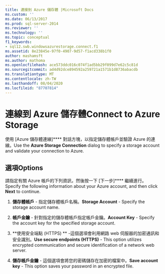 ```yaml
---
title: 連接到 Azure 儲存體 |Microsoft Docs
ms.custom: ''
ms.date: 06/13/2017
ms.prod: sql-server-2014
ms.reviewer: ''
ms.technology: ''
ms.topic: conceptual
f1_keywords:
- sql12.swb.windowsazurestorage.connect.f1
ms.assetid: 8e23845e-97f0-4907-9d57-f1acd338b1f0
author: mashamsft
ms.author: mathoma
ms.openlocfilehash: ace573ddc016c074f1ad5bb29f099d7e62c5c81d
ms.sourcegitcommit: ad4d92dce894592a259721a1571b1d8736abacdb
ms.translationtype: MT
ms.contentlocale: zh-TW
ms.lasthandoff: 08/04/2020
ms.locfileid: "87707814"
---
```

# <a name="connect-to-azure-storage"></a><span data-ttu-id="1163e-102">連線到 Azure 儲存體</span><span class="sxs-lookup"><span data-stu-id="1163e-102">Connect to Azure Storage</span></span>
  <span data-ttu-id="1163e-103">使用 [Azure 儲存體連線]\*\*\*\* 對話方塊，以指定儲存體帳戶並驗證 Azure 的連線。</span><span class="sxs-lookup"><span data-stu-id="1163e-103">Use the **Azure Storage Connection** dialog to specify a storage account and validate your connection to Azure.</span></span>  
  
## <a name="options"></a><span data-ttu-id="1163e-104">選項</span><span class="sxs-lookup"><span data-stu-id="1163e-104">Options</span></span>  
 <span data-ttu-id="1163e-105">請指定有關 Azure 帳戶的下列資訊，然後按一下 [下一步]\*\*\*\* 繼續進行。</span><span class="sxs-lookup"><span data-stu-id="1163e-105">Specify the following information about your Azure account, and then click **Next** to continue.</span></span>  
  
1.  <span data-ttu-id="1163e-106">**儲存體帳戶** - 指定儲存體帳戶名稱。</span><span class="sxs-lookup"><span data-stu-id="1163e-106">**Storage Account** - Specify the storage account name.</span></span>  
  
2.  <span data-ttu-id="1163e-107">**帳戶金鑰** - 針對指定的儲存體帳戶指定帳戶金鑰。</span><span class="sxs-lookup"><span data-stu-id="1163e-107">**Account Key** - Specify the account key for the specified storage account.</span></span>  
  
3.  <span data-ttu-id="1163e-108">\*\*使用安全端點 (HTTPS) \*\* -這個選項會利用網路 web 伺服器的加密通訊和安全識別。</span><span class="sxs-lookup"><span data-stu-id="1163e-108">**Use secure endpoints (HTTPS)** - This option utilizes encrypted communication and secure identification of a network web server.</span></span>  
  
4.  <span data-ttu-id="1163e-109">**儲存帳戶金鑰** - 這個選項會將您的密碼儲存在加密的檔案中。</span><span class="sxs-lookup"><span data-stu-id="1163e-109">**Save account key** - This option saves your password in an encrypted file.</span></span>  
  
  
